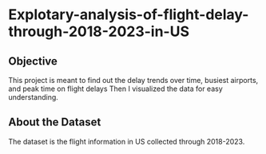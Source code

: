# Explotary-analysis-of-flight-delay-through-2018-2023-in-US
## Objective
This project is meant to find out the delay trends over time, busiest airports, and peak time on flight delays
Then I visualized the data for easy understanding. 
## About the Dataset
The dataset is the flight information in US collected through 2018-2023. 

